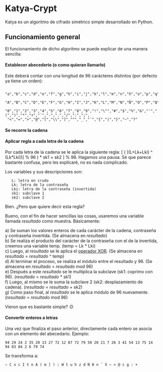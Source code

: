 # Katya-Crypt

Katya es un algoritmo de cifrado simétrico simple desarrollado en Python.

## Funcionamiento general

El funcionamiento de dicho algoritmo se puede explicar de una manera sencilla:

#### Establecer abecederio (o como quieran llamarlo)

Este deberá contar con una longitud de 96 carácteres distintos (por defecto ya tiene un orden):

```
 "a","b","c","d","e","f","g","h","i","j","k","l","m","n","ñ","o","p","q","r","s","t","u","v","w","x","y","z",
 "A","B","C","D","E","F","G","H","I","J","K","L","M","N","Ñ","O","P","Q","R","S","T","U","V","W","X","Y","Z",
 "0","1","2","3","4","5","6","7","8","9","!","\"","#","$","%","&","'","(",")","*","+","´","-",".","/",":",";",
 "<","=",">","@","[","\\","]","^","_","`","{","|","}","~","?"
```

#### Se recorre la cadena



#### Aplicar regla a cada letra de la cadena

Por cada letra de la cadena se le aplica la siguiente regla: [ ( [(L+Lk+Lki) ^ (Lk*Lki))] % 96 ) * sk1 + sk2 ] % 96.
Hagamos una pausa. Sé que parece bastante confusa, pero les explicaré, no es nada complicado.
   
Los variables y sus descripciones son:
```
   L: letra en crudo
   Lk: letra de la contraseña
   Lki: letra de la contraseña (invertida)
   sk1: subclave 1
   sk2: subclave 2
```
   
Bien. ¿Pero que quiere decir esta regla? 
   
Bueno, con el fin de hacer sencillas las cosas, usaremos una variable llamada *resultado* como muestra. Básicamente:
   
a) Se suman los valores enteros de cada carácter de la cadena, contraseña y contraseña invertida. (Se almacena en *resultado*)<br>
b) Se realiza el producto del carácter de la contraseña con el de la invertida, creemos una variable temp. (temp = Lk * Lki)<br>
c) Luego, al *resultado* se le aplica el <a href="https://en.wikipedia.org/wiki/Exclusive_or">operador XOR</a>. (Se almacena en *resultado* = *resultado* ^ temp)<br>
d) Al terminar el proceso, se realiza el módulo entre el resultado y 96. (Se almacena en *resultado* = *resultado* mod 96)<br>
e) Después a este *resultado* se le multiplica la subclave (sk1: coprimo con 96). (*resultado* = *resultado* * sk1)<br>
f) Luego, al mismo se le suma la subclave 2 (sk2: desplazamiento de cadena). (*resultado* = *resultado* + sk2)<br>
g) Como paso final, al *resultado* se le aplica módulo de 96 nuevamente. (*resultado* = *resultado* mod 96)

Vieron que es bastante simple? :D

#### Convertir enteros a letras

Una vez que finaliza el paso anterior, directamente cada entero se asocia con un elemento del abecedario. Ejemplo:

```
94 29 24 2 35 20 13 27 72 12 87 72 79 50 20 21 7 26 3 41 54 13 75 14 94 83 84 2 6 79 74

```

Se transforma a:

```
~ C x c I t n A ) m ] ) : W t u h z d Ñ 0 n ´ ñ ~ > @ c g : +
```
